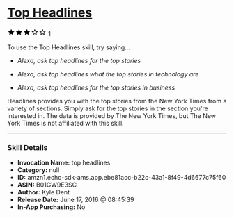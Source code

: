 # [Top Headlines](http://alexa.amazon.com/#skills/amzn1.echo-sdk-ams.app.ebe81acc-b22c-43a1-8f49-4d6677c75f60)
![3 stars](../../images/ic_star_black_18dp_1x.png)![3 stars](../../images/ic_star_black_18dp_1x.png)![3 stars](../../images/ic_star_black_18dp_1x.png)![3 stars](../../images/ic_star_border_black_18dp_1x.png)![3 stars](../../images/ic_star_border_black_18dp_1x.png) 1

To use the Top Headlines skill, try saying...

* *Alexa, ask top headlines for the top stories*

* *Alexa, ask top headlines what the top stories in technology are*

* *Alexa, ask top headlines for the top stories in business*

Headlines provides you with the top stories from the New York Times from a variety of sections. Simply ask for the top stories in the section you're interested in. The data is provided by The New York Times, but The New York Times is not affiliated with this skill.

***

### Skill Details

* **Invocation Name:** top headlines
* **Category:** null
* **ID:** amzn1.echo-sdk-ams.app.ebe81acc-b22c-43a1-8f49-4d6677c75f60
* **ASIN:** B01GW9E3SC
* **Author:** Kyle Dent
* **Release Date:** June 17, 2016 @ 08:45:39
* **In-App Purchasing:** No
